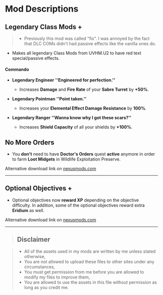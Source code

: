 # Mod Descriptions

## Legendary Class Mods +

> - Previously this mod was called "fix". I was annoyed by the fact that DLC COMs didn't had passive effects like the vanilla ones do.
- Makes all legendary Class Mods from UVHM.U2 to have red text special/passive effects.

#### Commando

- **Legendary Engineer**
    **''Engineered for perfection.''**
    - Increases **Damage** and **Fire Rate** of your **Sabre Turret** by **+50%**.
    
- **Legendary Pointman**
    **''Point taken.''**
    - Increases your **Elemental Effect Damage Resistance** by **100%**.
    
- **Legendary Ranger**
    **''Wanna know why I got these scars?''**
    - Increases **Shield Capacity** of all your shields by **+100%**.


## No More Orders

- You **don't** need to have **Doctor's Orders** quest **active** anymore in order to farm **Loot Midgets** in Wildlife Exploitation Preserve.

Alternative download link on [nexusmods.com](https://www.nexusmods.com/borderlands2/mods/65)

***

## Optional Objectives +

- Optional objectives now **reward XP** depending on the objective difficulty. In addition, some of the optional objectives reward extra **Eridium** as well. 

Alternative download link on [nexusmods.com](https://www.nexusmods.com/borderlands2/mods/66)

***

> ## Disclaimer

> - All of the assets used in my mods are written by me unless stated otherwise,
> - You are not allowed to upload these files to other sites under any circumstances,
> - You must get permission from me before you are allowed to modify my files to improve them,
> - You are allowed to use the assets in this file without permission as long as you credit me.

